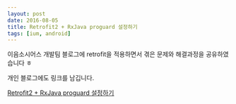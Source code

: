 ```yaml
---
layout: post
date: 2016-08-05
title: Retrofit2 + RxJava proguard 설정하기
tags: [ium, android]
---
```


이음소시어스 개발팀 블로그에 retrofit을 적용하면서 겪은 문제와 해결과정을 공유하였습니다 ㅎ

개인 블로그에도 링크를 남깁니다.

[Retrofit2 + RxJava proguard 설정하기][retrofit]


[retrofit]: http://bigmatch.i-um.net/2016/08/retrofit2-rxjava-proguard-settings/